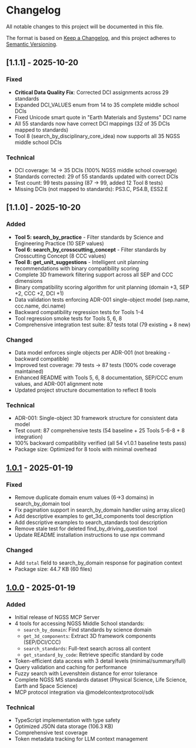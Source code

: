 # Changelog

All notable changes to this project will be documented in this file.

The format is based on [Keep a Changelog](https://keepachangelog.com/en/1.0.0/),
and this project adheres to [Semantic Versioning](https://semver.org/spec/v2.0.0.html).

## [1.1.1] - 2025-10-20

### Fixed
- **Critical Data Quality Fix**: Corrected DCI assignments across 29 standards
- Expanded DCI_VALUES enum from 14 to 35 complete middle school DCIs
- Fixed Unicode smart quote in "Earth Materials and Systems" DCI name
- All 55 standards now have correct DCI mappings (32 of 35 DCIs mapped to standards)
- Tool 8 (search_by_disciplinary_core_idea) now supports all 35 NGSS middle school DCIs

### Technical
- DCI coverage: 14 → 35 DCIs (100% NGSS middle school coverage)
- Standards corrected: 29 of 55 standards updated with correct DCIs
- Test count: 99 tests passing (87 → 99, added 12 Tool 8 tests)
- Missing DCIs (not mapped to standards): PS3.C, PS4.B, ESS2.E

## [1.1.0] - 2025-10-20

### Added
- **Tool 5: search_by_practice** - Filter standards by Science and Engineering Practice (10 SEP values)
- **Tool 6: search_by_crosscutting_concept** - Filter standards by Crosscutting Concept (8 CCC values)
- **Tool 8: get_unit_suggestions** - Intelligent unit planning recommendations with binary compatibility scoring
- Complete 3D framework filtering support across all SEP and CCC dimensions
- Binary compatibility scoring algorithm for unit planning (domain +3, SEP +2, CCC +2, DCI +1)
- Data validation tests enforcing ADR-001 single-object model (sep.name, ccc.name, dci.name)
- Backward compatibility regression tests for Tools 1-4
- Tool regression smoke tests for Tools 5, 6, 8
- Comprehensive integration test suite: 87 tests total (79 existing + 8 new)

### Changed
- Data model enforces single objects per ADR-001 (not breaking - backward compatible)
- Improved test coverage: 79 tests → 87 tests (100% code coverage maintained)
- Enhanced README with Tools 5, 6, 8 documentation, SEP/CCC enum values, and ADR-001 alignment note
- Updated project structure documentation to reflect 8 tools

### Technical
- ADR-001: Single-object 3D framework structure for consistent data model
- Test count: 87 comprehensive tests (54 baseline + 25 Tools 5-6-8 + 8 integration)
- 100% backward compatibility verified (all 54 v1.0.1 baseline tests pass)
- Package size: Optimized for 8 tools with minimal overhead

## [1.0.1] - 2025-01-19

### Fixed
- Remove duplicate domain enum values (6→3 domains) in search_by_domain tool
- Fix pagination support in search_by_domain handler using array.slice()
- Add descriptive examples to get_3d_components tool description
- Add descriptive examples to search_standards tool description
- Remove stale test for deleted find_by_driving_question tool
- Update README installation instructions to use npx command

### Changed
- Add `total` field to search_by_domain response for pagination context
- Package size: 44.7 KB (60 files)

## [1.0.0] - 2025-01-19

### Added
- Initial release of NGSS MCP Server
- 4 tools for accessing NGSS Middle School standards:
  - `search_by_domain`: Find standards by science domain
  - `get_3d_components`: Extract 3D framework components (SEP/DCI/CCC)
  - `search_standards`: Full-text search across all content
  - `get_standard_by_code`: Retrieve specific standard by code
- Token-efficient data access with 3 detail levels (minimal/summary/full)
- Query validation and caching for performance
- Fuzzy search with Levenshtein distance for error tolerance
- Complete NGSS MS standards dataset (Physical Science, Life Science, Earth and Space Science)
- MCP protocol integration via @modelcontextprotocol/sdk

### Technical
- TypeScript implementation with type safety
- Optimized JSON data storage (106.3 KB)
- Comprehensive test coverage
- Token metadata tracking for LLM context management

[1.0.1]: https://github.com/Sallvainian/NGSS-MCP/compare/v1.0.0...v1.0.1
[1.0.0]: https://github.com/Sallvainian/NGSS-MCP/releases/tag/v1.0.0

